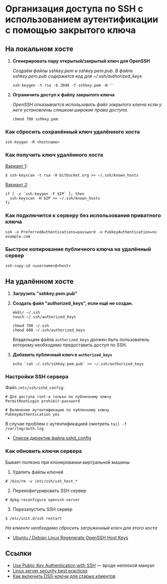 # Организация доступа по SSH с использованием аутентификации с помощью закрытого ключа


## На локальном хосте 

1. **Сгенерировать пару открытый/закрытый ключ для OpenSSH**

	*Cоздаём файлы sshkey.pem и sshkey.pem.pub. В файле sshkey.pem.pub содержится код для ~/.ssh/authorized_keys*

	```shell
	ssh-keygen -t rsa -b 2048 -f sshkey.pem -N ''
	```

2. **Ограничить доступ к файлу закрытого ключа**

	*OpenSSH отказывается использовать файл закрытого ключа если у него установлены слишком широкие права доступа.*

	```shell
	chmod 700 sshkey.pem
	```


### Как сбросить сохранённый ключ удалённого хоста

```
ssh-keygen -R <hostname>
```


### Как получить ключ удалённого хоста


[Вариант 1](https://superuser.com/a/1111974):

```shell
$ ssh-keyscan -t rsa -H bitbucket.org >> ~/.ssh/known_hosts
```


[Вариант 2](https://stackoverflow.com/a/25020638):

```shell
if [ -z `ssh-keygen -F $IP` ]; then
  ssh-keyscan -H $IP >> ~/.ssh/known_hosts
fi
```


### Как подключится к серверу без использования приватного ключа

```
ssh -o PreferredAuthentications=password -o PubkeyAuthentication=no example.com
```

### Быстрое копирование публичного ключа на удалённый сервер

```
ssh-copy-id <username>@<host>
```



## На удалённом хосте

1. **Загрузить "sshkey.pem.pub"**
2. **Создать файл "authorized_keys", если ещё не создан.**
	
	```shell
	mkdir ~/.ssh
	touch ~/.ssh/authorized_keys
	
	chmod 700 ~/.ssh
	chmod 600 ~/.ssh/authorized_keys
	```
	
	Владельцем файла `authorized_keys` должен быть пользователь которому необходимо предоставить доступ по SSH.
	
3. **Добавить публичный ключ в `authorized_keys`**

	```shell
	echo `cat ~/.ssh/sshkey.pem.pub` >> ~/.ssh/authorized_keys
	```

### Настройки SSH сервера

Файл `/etc/ssh/sshd_config`:
```
# Для доступа root-a только по публичному ключу
PermitRootLogin prohibit-password

# Включение аутентификации по публичному ключу
PubkeyAuthentication yes
```

В случае проблем с аутентификацией смотреть `tail -f /var/log/auth.log`

* [Список директив файла sshd_config](https://linux.die.net/man/5/sshd_config)


### Как обновить ключи сервера

Бывает полезно при клонировании виртуальной машины


1. Удалить файлы ключей

```
# /bin/rm -v /etc/ssh/ssh_host_*
```
2. Перекофигурировать SSH сервер

```
# dpkg-reconfigure openssh-server
```
3. Перезапустить SSH сервер
```
$ /etc/init.d/ssh restart
```

*На клиенте необходимо сбросить загруженный ключ для этого хоста*


* [Ubuntu / Debian Linux Regenerate OpenSSH Host Keys](https://www.cyberciti.biz/faq/howto-regenerate-openssh-host-keys/)


## Ссылки

* [Use Public Key Authentication with SSH](https://www.linode.com/docs/security/use-public-key-authentication-with-ssh) &mdash; вроде неплохой мануал
* [Linux server security best practices](https://support.rackspace.com/how-to/linux-server-security-best-practices/)
* [Как включить DSS-ключи для старых клиентов](https://www.gentoo.org/support/news-items/2015-08-13-openssh-weak-keys.html)
